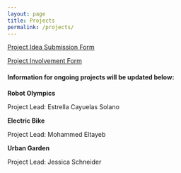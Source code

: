 ```yaml
---
layout: page
title: Projects
permalink: /projects/
---
```


[Project Idea Submission Form](https://forms.gle/eChS3GCib4n7VwJk8)

[Project Involvement Form](https://forms.gle/8NqK5QTRbii6o9Be6)

#### Information for ongoing projects will be updated below:

**Robot Olympics**

Project Lead: Estrella Cayuelas Solano

**Electric Bike**

Project Lead: Mohammed Eltayeb

**Urban Garden**

Project Lead: Jessica Schneider
